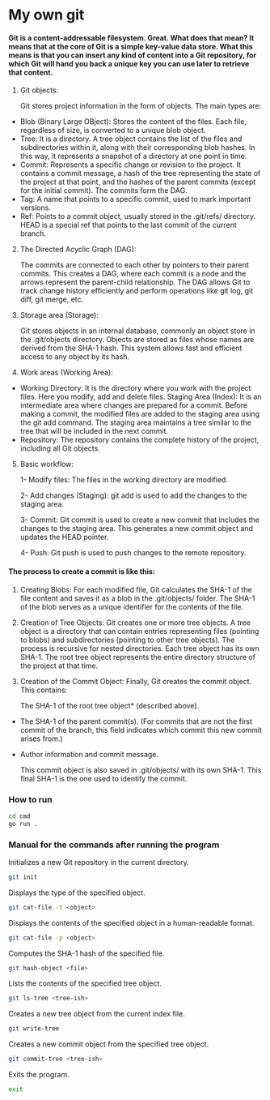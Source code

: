 # My own git  

#### Git is a content-addressable filesystem. Great. What does that mean? It means that at the core of Git is a simple key-value data store. What this means is that you can insert any kind of content into a Git repository, for which Git will hand you back a unique key you can use later to retrieve that content.

1. Git objects:

    Git stores project information in the form of objects. The main types are:
- Blob (Binary Large OBject): Stores the content of the files. Each file, regardless of size, is converted to a unique blob object.
- Tree: It is a directory. A tree object contains the list of the files and subdirectories within it, along with their corresponding blob hashes. In this way, it represents a snapshot of a directory at one point in time.
- Commit: Represents a specific change or revision to the project. It contains a commit message, a hash of the tree representing the state of the project at that point, and the hashes of the parent commits (except for the initial commit). The commits form the DAG.
- Tag: A name that points to a specific commit, used to mark important versions.
- Ref: Points to a commit object, usually stored in the .git/refs/ directory. HEAD is a special ref that points to the last commit of the current branch.

2. The Directed Acyclic Graph (DAG):

    The commits are connected to each other by pointers to their parent commits. This creates a DAG, where each commit is a node and the arrows represent the parent-child relationship. The DAG allows Git to track change history efficiently and perform operations like git log, git diff, git merge, etc.

3. Storage area (Storage):

    Git stores objects in an internal database, commonly an object store in the .git/objects directory. Objects are stored as files whose names are derived from the SHA-1 hash. This system allows fast and efficient access to any object by its hash.

4. Work areas (Working Area):

- Working Directory: It is the directory where you work with the project files. Here you modify, add and delete files.
 Staging Area (Index): It is an intermediate area where changes are prepared for a commit. Before making a commit, the modified files are added to the staging area using the git add command. The staging area maintains a tree similar to the tree that will be included in the next commit.
- Repository: The repository contains the complete history of the project, including all Git objects.

5. Basic workflow:

    1- Modify files: The files in the working directory are modified.
    
    2- Add changes (Staging): git add is used to add the changes to the staging area.

    3- Commit: Git commit is used to create a new commit that includes the changes to the staging area. This generates a new commit object and updates the HEAD pointer.

    4- Push: Git push is used to push changes to the remote repository.


#### The process to create a commit is like this:

1. Creating Blobs: For each modified file, Git calculates the SHA-1 of the file content and saves it as a blob in the .git/objects/ folder. The SHA-1 of the blob serves as a unique identifier for the contents of the file.

2. Creation of Tree Objects: Git creates one or more tree objects. A tree object is a directory that can contain entries representing files (pointing to blobs) and subdirectories (pointing to other tree objects). The process is recursive for nested directories. Each tree object has its own SHA-1. The root tree object represents the entire directory structure of the project at that time.

3. Creation of the Commit Object: Finally, Git creates the commit object. This contains:

   The SHA-1 of the root tree object* (described above).
  * The SHA-1 of the parent commit(s). (For commits that are not the first commit of the branch, this field indicates which commit this new commit arises from.)
  * Author information and commit message.

    This commit object is also saved in .git/objects/ with its own SHA-1. This final SHA-1 is the one used to identify the commit.

### How to run
```bash
cd cmd
go run .
```

### Manual for the commands after running the program
Initializes a new Git repository in the current directory.
```bash
git init
```

Displays the type of the specified object.
```bash
git cat-file -t <object>
```


Displays the contents of the specified object in a human-readable format.
```bash
git cat-file -p <object>
```

Computes the SHA-1 hash of the specified file.
```bash
git hash-object <file>
```

Lists the contents of the specified tree object.
```bash
git ls-tree <tree-ish>
```

Creates a new tree object from the current index file.
```bash
git write-tree
```

Creates a new commit object from the specified tree object. 
```bash
git commit-tree <tree-ish>
```

Exits the program.
```bash
exit
```



